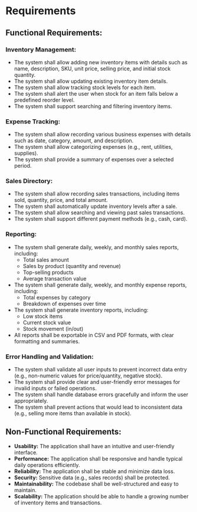 # Requirements

## Functional Requirements:

### Inventory Management:
- The system shall allow adding new inventory items with details such as name, description, SKU, unit price, selling price, and initial stock quantity.
- The system shall allow updating existing inventory item details.
- The system shall allow tracking stock levels for each item.
- The system shall alert the user when stock for an item falls below a predefined reorder level.
- The system shall support searching and filtering inventory items.

### Expense Tracking:
- The system shall allow recording various business expenses with details such as date, category, amount, and description.
- The system shall allow categorizing expenses (e.g., rent, utilities, supplies).
- The system shall provide a summary of expenses over a selected period.

### Sales Directory:
- The system shall allow recording sales transactions, including items sold, quantity, price, and total amount.
- The system shall automatically update inventory levels after a sale.
- The system shall allow searching and viewing past sales transactions.
- The system shall support different payment methods (e.g., cash, card).

### Reporting:
- The system shall generate daily, weekly, and monthly sales reports, including:
    - Total sales amount
    - Sales by product (quantity and revenue)
    - Top-selling products
    - Average transaction value
- The system shall generate daily, weekly, and monthly expense reports, including:
    - Total expenses by category
    - Breakdown of expenses over time
- The system shall generate inventory reports, including:
    - Low stock items
    - Current stock value
    - Stock movement (in/out)
- All reports shall be exportable in CSV and PDF formats, with clear formatting and summaries.

### Error Handling and Validation:
- The system shall validate all user inputs to prevent incorrect data entry (e.g., non-numeric values for price/quantity, negative stock).
- The system shall provide clear and user-friendly error messages for invalid inputs or failed operations.
- The system shall handle database errors gracefully and inform the user appropriately.
- The system shall prevent actions that would lead to inconsistent data (e.g., selling more items than available in stock).

## Non-Functional Requirements:
- **Usability:** The application shall have an intuitive and user-friendly interface.
- **Performance:** The application shall be responsive and handle typical daily operations efficiently.
- **Reliability:** The application shall be stable and minimize data loss.
- **Security:** Sensitive data (e.g., sales records) shall be protected.
- **Maintainability:** The codebase shall be well-structured and easy to maintain.
- **Scalability:** The application should be able to handle a growing number of inventory items and transactions.